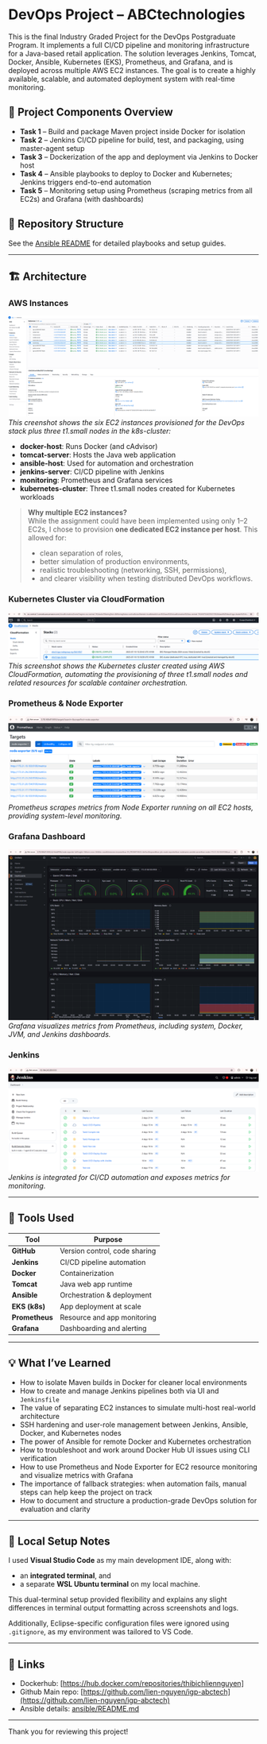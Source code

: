 # DevOps Project – ABCtechnologies

This is the final Industry Graded Project for the DevOps Postgraduate Program. It implements a full CI/CD pipeline and monitoring infrastructure for a Java-based retail application. The solution leverages Jenkins, Tomcat, Docker, Ansible, Kubernetes (EKS), Prometheus, and Grafana, and is deployed across multiple AWS EC2 instances. The goal is to create a highly available, scalable, and automated deployment system with real-time monitoring.

## 🧩 Project Components Overview

- **Task 1** – Build and package Maven project inside Docker for isolation
- **Task 2** – Jenkins CI/CD pipeline for build, test, and packaging, using master-agent setup
- **Task 3** – Dockerization of the app and deployment via Jenkins to Docker host
- **Task 4** – Ansible playbooks to deploy to Docker and Kubernetes; Jenkins triggers end-to-end automation
- **Task 5** – Monitoring setup using Prometheus (scraping metrics from all EC2s) and Grafana (with dashboards)

## 📂 Repository Structure

See the [Ansible README](ansible/README.md) for detailed playbooks and setup guides.


---

## 🏗️ Architecture

### AWS Instances

![AWS Instances](images/aws-instances.png)  
*This creenshot shows the six EC2 instances provisioned for the DevOps stack plus three t1.small nodes in the k8s-cluster:*
- **docker-host**: Runs Docker (and cAdvisor)
- **tomcat-server**: Hosts the Java web application
- **ansible-host**: Used for automation and orchestration
- **jenkins-server**: CI/CD pipeline with Jenkins
- **monitoring**: Prometheus and Grafana services
- **kubernetes-cluster**: Three t1.small nodes created for Kubernetes workloads

> **Why multiple EC2 instances?**  
> While the assignment could have been implemented using only 1–2 EC2s, I chose to provision **one dedicated EC2 instance per host**. This allowed for:
> - clean separation of roles,
> - better simulation of production environments,
> - realistic troubleshooting (networking, SSH, permissions),
> - and clearer visibility when testing distributed DevOps workflows.

### Kubernetes Cluster via CloudFormation

![Kubernetes Cluster CloudFormation](images/k8s-cloudformation.png)  
*This screenshot shows the Kubernetes cluster created using AWS CloudFormation, automating the provisioning of three t1.small nodes and related resources for scalable container orchestration.*

### Prometheus & Node Exporter

![Prometheus & Node Exporter](images/prometheus-nodexporter.png)  
*Prometheus scrapes metrics from Node Exporter running on all EC2 hosts, providing system-level monitoring.*

### Grafana Dashboard

![Grafana Dashboard](images/grafana.png)  
*Grafana visualizes metrics from Prometheus, including system, Docker, JVM, and Jenkins dashboards.*

### Jenkins

![Jenkins](images/jenkins.png)  
*Jenkins is integrated for CI/CD automation and exposes metrics for monitoring.*

---

## 🧪 Tools Used

| Tool        | Purpose                         |
|-------------|---------------------------------|
| **GitHub**  | Version control, code sharing   |
| **Jenkins** | CI/CD pipeline automation       |
| **Docker**  | Containerization                |
| **Tomcat**  | Java web app runtime            |
| **Ansible** | Orchestration & deployment      |
| **EKS (k8s)**| App deployment at scale        |
| **Prometheus** | Resource and app monitoring |
| **Grafana** | Dashboarding and alerting       |

---

## 💡 What I’ve Learned

- How to isolate Maven builds in Docker for cleaner local environments
- How to create and manage Jenkins pipelines both via UI and `Jenkinsfile`
- The value of separating EC2 instances to simulate multi-host real-world architecture
- SSH hardening and user-role management between Jenkins, Ansible, Docker, and Kubernetes nodes
- The power of Ansible for remote Docker and Kubernetes orchestration
- How to troubleshoot and work around Docker Hub UI issues using CLI verification
- How to use Prometheus and Node Exporter for EC2 resource monitoring and visualize metrics with Grafana
- The importance of fallback strategies: when automation fails, manual steps can help keep the project on track
- How to document and structure a production-grade DevOps solution for evaluation and clarity

---

## 🧰 Local Setup Notes

I used **Visual Studio Code** as my main development IDE, along with:
- an **integrated terminal**, and
- a separate **WSL Ubuntu terminal** on my local machine.

This dual-terminal setup provided flexibility and explains any slight differences in terminal output formatting across screenshots and logs.

Additionally, Eclipse-specific configuration files were ignored using `.gitignore`, as my environment was tailored to VS Code.

---

## 🔗 Links

- Dockerhub: [https://hub.docker.com/repositories/thibichliennguyen]
- Github Main repo: [https://github.com/lien-nguyen/igp-abctech](https://github.com/lien-nguyen/igp-abctech)
- Ansible details: [ansible/README.md](ansible/README.md)

---

Thank you for reviewing this project!
